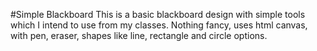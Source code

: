 #Simple Blackboard
This is a basic blackboard design with simple tools which I intend to use from my classes.
Nothing fancy, uses html canvas, with pen, eraser, shapes like line, rectangle and circle options. 
